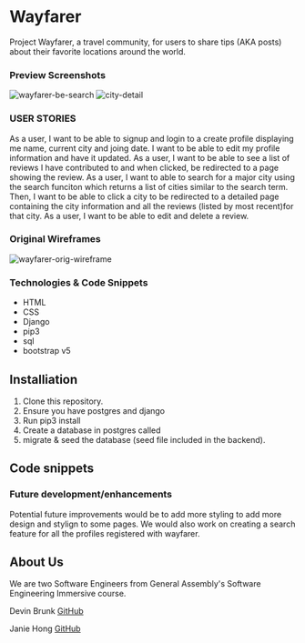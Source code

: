 # Wayfarer
Project Wayfarer, a travel community, for users to share tips (AKA posts) about their favorite locations around the world.

### Preview Screenshots
![wayfarer-be-search](https://user-images.githubusercontent.com/76925728/111923038-73d59900-8a5a-11eb-85cd-bfb12b5678be.jpg)
![city-detail](https://user-images.githubusercontent.com/76925728/111923016-5ef90580-8a5a-11eb-97ae-e1c092ccdf57.jpg)


### USER STORIES
As a user, I want to be able to signup and login to a create profile displaying me name, current city and joing date. I want to be able to edit my profile information and have it updated. 
As a user, I want to be able to see a list of reviews I have contributed to and when clicked, be redirected to a page showing the review. 
As a user, I want to able to search for a major city using the search funciton which returns a list of cities similar to the search term. Then, I want to be able to click a city to be redirected to a detailed page containing the city information and all the reviews (listed by most recent)for that city. 
As a user, I want to be able to edit and delete a review. 

### Original Wireframes
![wayfarer-orig-wireframe](https://user-images.githubusercontent.com/76925728/111921810-dc6d4780-8a53-11eb-87ce-5a7a323ca649.jpg)


### Technologies & Code Snippets
* HTML
* CSS
* Django
* pip3
* sql
* bootstrap v5

## Installiation

1. Clone this repository.
2. Ensure you have postgres and django 
3. Run pip3 install
4. Create a database in postgres called <wayfarer>
5. migrate & seed the database (seed file included in the backend). 



## Code snippets


### Future development/enhancements
Potential future improvements would be to add more styling to add more design and stylign to some pages. We would also work on creating a search feature for all the profiles registered with wayfarer.

## About Us
We are two Software Engineers from General Assembly's Software Engineering Immersive course.

Devin Brunk [GitHub](https://github.com/DevinLB)

Janie Hong [GitHub](https://github.com/jamfurell)
